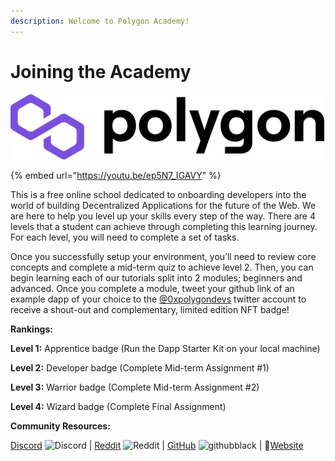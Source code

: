 ```yaml
---
description: Welcome to Polygon Academy!
---
```


# Joining the Academy

![](.gitbook/assets/polygon-logo.png)

{% embed url="https://youtu.be/ep5N7_IGAVY" %}

This is a free online school dedicated to onboarding developers into the world of building Decentralized Applications for the future of the Web. We are here to help you level up your skills every step of the way. There are 4 levels that a student can achieve through completing this learning journey. For each level, you will need to complete a set of tasks.

Once you successfully setup your environment, you’ll need to review core concepts and complete a mid-term quiz to achieve level 2. Then, you can begin learning each of our tutorials split into 2 modules; beginners and advanced. Once you complete a module, tweet your github link of an example dapp of your choice to the [@0xpolygondevs](https://twitter.com/0xPolygonDevs) twitter account to receive a shout-out and complementary, limited edition NFT badge!

**Rankings:**

**Level 1:** Apprentice badge (Run the Dapp Starter Kit on your local machine)

**Level 2:** Developer badge (Complete Mid-term Assignment #1)

**Level 3:** Warrior badge (Complete Mid-term Assignment #2)

**Level 4:** Wizard badge (Complete Final Assignment)

**Community Resources:**

[Discord](https://discord.com/invite/XvpHAxZ)  ![Discord](https://emoji.gg/assets/emoji/5244-discord.png) | [Reddit](https://www.reddit.com/r/0xPolygon/) ![Reddit](https://emoji.gg/assets/emoji/9100-reddit.png) | [GitHub](https://github.com/maticnetwork/) ![githubblack](https://emoji.gg/assets/emoji/6705-githubblack.png) | 🔗[Website](https://polygon.technology)






